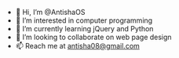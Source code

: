 - 👋 Hi, I’m @AntishaOS
- 👀 I’m interested in computer programming
- 🌱 I’m currently learning jQuery and Python
- 💞️ I’m looking to collaborate on web page design
- 📫 Reach me at antisha08@gmail.com

<!---
AntishaOS/AntishaOS is a ✨ special ✨ repository because its `README.md` (this file) appears on your GitHub profile.
You can click the Preview link to take a look at your changes.
--->
